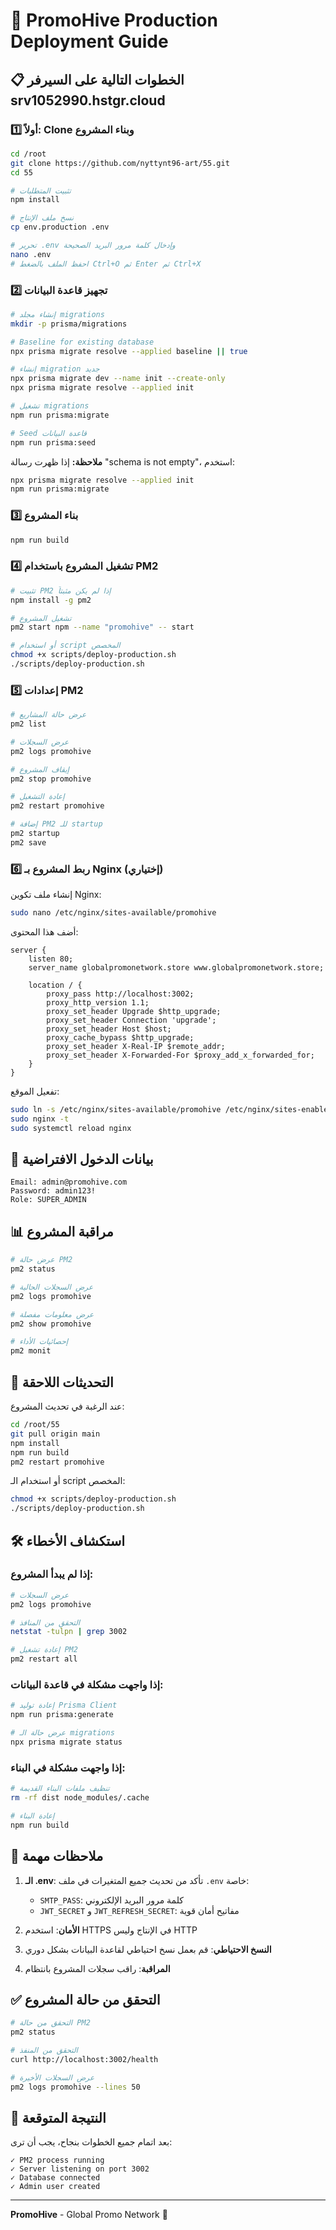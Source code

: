 # 🚀 PromoHive Production Deployment Guide

## 📋 الخطوات التالية على السيرفر srv1052990.hstgr.cloud

### 1️⃣ أولاً: Clone وبناء المشروع

```bash
cd /root
git clone https://github.com/nyttynt96-art/55.git
cd 55

# تثبيت المتطلبات
npm install

# نسخ ملف الإنتاج
cp env.production .env

# تحرير .env وإدخال كلمة مرور البريد الصحيحة
nano .env
# احفظ الملف بالضغط Ctrl+O ثم Enter ثم Ctrl+X
```

### 2️⃣ تجهيز قاعدة البيانات

```bash
# إنشاء مجلد migrations
mkdir -p prisma/migrations

# Baseline for existing database
npx prisma migrate resolve --applied baseline || true

# إنشاء migration جديد
npx prisma migrate dev --name init --create-only
npx prisma migrate resolve --applied init

# تشغيل migrations
npm run prisma:migrate

# Seed قاعدة البيانات
npm run prisma:seed
```

**ملاحظة:** إذا ظهرت رسالة "schema is not empty"، استخدم:

```bash
npx prisma migrate resolve --applied init
npm run prisma:migrate
```

### 3️⃣ بناء المشروع

```bash
npm run build
```

### 4️⃣ تشغيل المشروع باستخدام PM2

```bash
# تثبيت PM2 إذا لم يكن مثبتاً
npm install -g pm2

# تشغيل المشروع
pm2 start npm --name "promohive" -- start

# أو استخدام script المخصص
chmod +x scripts/deploy-production.sh
./scripts/deploy-production.sh
```

### 5️⃣ إعدادات PM2

```bash
# عرض حالة المشاريع
pm2 list

# عرض السجلات
pm2 logs promohive

# إيقاف المشروع
pm2 stop promohive

# إعادة التشغيل
pm2 restart promohive

# إضافة PM2 للـ startup
pm2 startup
pm2 save
```

### 6️⃣ ربط المشروع بـ Nginx (إختياري)

إنشاء ملف تكوين Nginx:

```bash
sudo nano /etc/nginx/sites-available/promohive
```

أضف هذا المحتوى:

```nginx
server {
    listen 80;
    server_name globalpromonetwork.store www.globalpromonetwork.store;

    location / {
        proxy_pass http://localhost:3002;
        proxy_http_version 1.1;
        proxy_set_header Upgrade $http_upgrade;
        proxy_set_header Connection 'upgrade';
        proxy_set_header Host $host;
        proxy_cache_bypass $http_upgrade;
        proxy_set_header X-Real-IP $remote_addr;
        proxy_set_header X-Forwarded-For $proxy_add_x_forwarded_for;
    }
}
```

تفعيل الموقع:

```bash
sudo ln -s /etc/nginx/sites-available/promohive /etc/nginx/sites-enabled/
sudo nginx -t
sudo systemctl reload nginx
```

## 🔐 بيانات الدخول الافتراضية

```
Email: admin@promohive.com
Password: admin123!
Role: SUPER_ADMIN
```

## 📊 مراقبة المشروع

```bash
# عرض حالة PM2
pm2 status

# عرض السجلات الحالية
pm2 logs promohive

# عرض معلومات مفصلة
pm2 show promohive

# إحصائيات الأداء
pm2 monit
```

## 🔄 التحديثات اللاحقة

عند الرغبة في تحديث المشروع:

```bash
cd /root/55
git pull origin main
npm install
npm run build
pm2 restart promohive
```

أو استخدام الـ script المخصص:

```bash
chmod +x scripts/deploy-production.sh
./scripts/deploy-production.sh
```

## 🛠️ استكشاف الأخطاء

### إذا لم يبدأ المشروع:

```bash
# عرض السجلات
pm2 logs promohive

# التحقق من المنافذ
netstat -tulpn | grep 3002

# إعادة تشغيل PM2
pm2 restart all
```

### إذا واجهت مشكلة في قاعدة البيانات:

```bash
# إعادة توليد Prisma Client
npm run prisma:generate

# عرض حالة الـ migrations
npx prisma migrate status
```

### إذا واجهت مشكلة في البناء:

```bash
# تنظيف ملفات البناء القديمة
rm -rf dist node_modules/.cache

# إعادة البناء
npm run build
```

## 📝 ملاحظات مهمة

1. **الـ .env**: تأكد من تحديث جميع المتغيرات في ملف `.env` خاصة:
   - `SMTP_PASS`: كلمة مرور البريد الإلكتروني
   - `JWT_SECRET` و `JWT_REFRESH_SECRET`: مفاتيح أمان قوية

2. **الأمان**: استخدم HTTPS في الإنتاج وليس HTTP

3. **النسخ الاحتياطي**: قم بعمل نسخ احتياطي لقاعدة البيانات بشكل دوري

4. **المراقبة**: راقب سجلات المشروع بانتظام

## ✅ التحقق من حالة المشروع

```bash
# التحقق من حالة PM2
pm2 status

# التحقق من المنفذ
curl http://localhost:3002/health

# عرض السجلات الأخيرة
pm2 logs promohive --lines 50
```

## 🎯 النتيجة المتوقعة

بعد اتمام جميع الخطوات بنجاح، يجب أن ترى:

```
✓ PM2 process running
✓ Server listening on port 3002
✓ Database connected
✓ Admin user created
```

---

**PromoHive** - Global Promo Network 🚀

